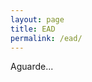 ```yaml
---
layout: page
title: EAD
permalink: /ead/
---
```

<div id="app">
    Aguarde...
</div>

<script>
let app = document.getElementById("app")

const projetosGitlab = fetch('https://gitlab.com/api/v4/users/nenitf/projects?per_page=200')
    .then(response => response.json())
    .then(function(projetos) {
        let ead = projetos.filter(projeto => projeto.name.startsWith('ead_'))
        let html = '<ol>'
        ead.map(projeto => {
            let namespace = projeto.name.split('_')
            html += `<li><a href="${projeto.http_url_to_repo}">${namespace[1]}/${namespace[2]}/${namespace[3]}</a></li>`
            projeto.tag = projeto.name.split('_')[1]
        })
        html += '</ol>'
        app.innerHTML = html
    })
</script>
